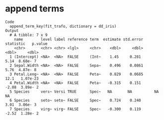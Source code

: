 # append terms

    Code
      append_term_key(fit_trafo, dictionary = dd_iris)
    Output
      # A tibble: 7 x 9
        name        level label reference term  estimate std.error statistic   p.value
        <chr>       <chr> <chr> <lgl>     <chr>    <dbl>     <dbl>     <dbl>     <dbl>
      1 (Intercept) <NA>  <NA>  FALSE     (Int~    1.45     0.281       5.14  8.68e- 7
      2 Sepal.Width <NA>  <NA>  FALSE     Sepa~    0.496    0.0861      5.76  4.87e- 8
      3 Petal.Leng~ <NA>  <NA>  FALSE     Peta~    0.829    0.0685     12.1   1.07e-23
      4 Petal.Width <NA>  <NA>  FALSE     Peta~   -0.315    0.151      -2.08  3.89e- 2
      5 Species     vers~ Versi TRUE      Spec~   NA       NA          NA    NA       
      6 Species     seto~ seto~ FALSE     Spec~    0.724    0.240       3.01  3.06e- 3
      7 Species     virg~ virg~ FALSE     Spec~   -0.300    0.119      -2.52  1.28e- 2

